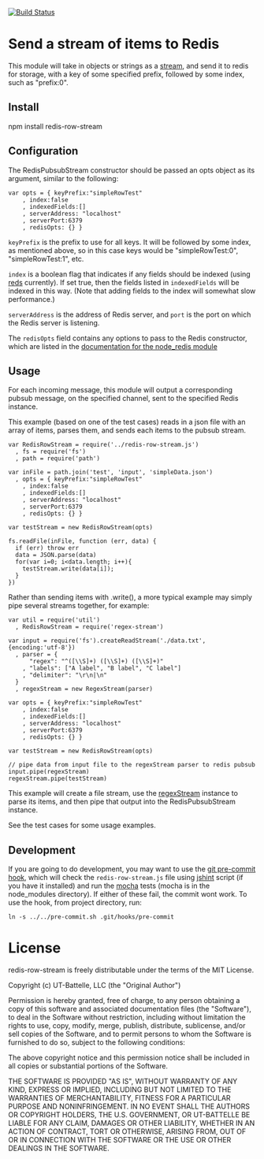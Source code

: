 [![Build Status](https://travis-ci.org/ornl-situ/redis-row-stream.png?branch=master)](https://travis-ci.org/ornl-situ/redis-row-stream)


# Send a stream of items to Redis

This module will take in objects or strings as a [stream](http://nodejs.org/docs/latest/api/stream.html), and send it to redis for storage, with a key of some specified prefix, followed by some index, such as "prefix:0".

## Install

npm install redis-row-stream

## Configuration

The RedisPubsubStream constructor should be passed an opts object as its argument, similar to the following:

    var opts = { keyPrefix:"simpleRowTest"
        , index:false
        , indexedFields:[]
        , serverAddress: "localhost" 
        , serverPort:6379 
        , redisOpts: {} }

`keyPrefix` is the prefix to use for all keys.  It will be followed by some index, as mentioned above, so in this case keys would be "simpleRowTest:0", "simpleRowTest:1", etc.

`index` is a boolean flag that indicates if any fields should be indexed (using [reds](https://github.com/visionmedia/reds) currently).  If set true, then the fields listed in `indexedFields` will be indexed in this way.  (Note that adding fields to the index will somewhat slow performance.)

`serverAddress` is the address of Redis server, and `port` is the port on which the Redis server is listening.

The `redisOpts` field contains any options to pass to the Redis constructor, which are listed in the [documentation for the node_redis module](https://github.com/mranney/node_redis#rediscreateclientport-host-options)

## Usage

For each incoming message, this module will output a corresponding pubsub message, on the specified channel, sent to the specified Redis instance.

This example (based on one of the test cases) reads in a json file with an array of items, parses them, and sends each items to the pubsub stream. 

    var RedisRowStream = require('../redis-row-stream.js')
      , fs = require('fs')
      , path = require('path')

    var inFile = path.join('test', 'input', 'simpleData.json')
      , opts = { keyPrefix:"simpleRowTest"
        , index:false
        , indexedFields:[]
        , serverAddress: "localhost" 
        , serverPort:6379 
        , redisOpts: {} }

    var testStream = new RedisRowStream(opts)

    fs.readFile(inFile, function (err, data) {
      if (err) throw err
      data = JSON.parse(data)
      for(var i=0; i<data.length; i++){
        testStream.write(data[i]);
      }
    })

Rather than sending items with .write(), a more typical example may simply pipe several streams together, for example:

    var util = require('util')
      , RedisRowStream = require('regex-stream')

    var input = require('fs').createReadStream('./data.txt', {encoding:'utf-8'})
      , parser = {
          "regex": "^([\\S]+) ([\\S]+) ([\\S]+)"
        , "labels": ["A label", "B label", "C label"]
        , "delimiter": "\r\n|\n"
      }
      , regexStream = new RegexStream(parser)

    var opts = { keyPrefix:"simpleRowTest"
        , index:false
        , indexedFields:[]
        , serverAddress: "localhost" 
        , serverPort:6379 
        , redisOpts: {} }

    var testStream = new RedisRowStream(opts)

    // pipe data from input file to the regexStream parser to redis pubsub
    input.pipe(regexStream)
    regexStream.pipe(testStream)

This example will create a file stream, use the [regexStream](https://github.com/ornl-situ/regex-stream) instance to parse its items, and then pipe that output into the RedisPubsubStream instance.

See the test cases for some usage examples.

## Development

If you are going to do development, you may want to use the [git pre-commit hook](http://git-scm.com/book/en/Customizing-Git-Git-Hooks), which will check the `redis-row-stream.js` file using [jshint](https://github.com/jshint/jshint) script (if you have it installed) and run the [mocha](visionmedia.github.com/mocha/) tests (mocha is in the node_modules directory). If either of these fail, the commit wont work. To use the hook, from project directory, run:

    ln -s ../../pre-commit.sh .git/hooks/pre-commit

# License

redis-row-stream is freely distributable under the terms of the MIT License.

Copyright (c) UT-Battelle, LLC (the "Original Author")

Permission is hereby granted, free of charge, to any person obtaining a copy of this software and associated documentation files (the "Software"), to deal in the Software without restriction, including without limitation the rights to use, copy, modify, merge, publish, distribute, sublicense, and/or sell copies of the Software, and to permit persons to whom the Software is furnished to do so, subject to the following conditions:
 
The above copyright notice and this permission notice shall be included in all copies or substantial portions of the Software.

THE SOFTWARE IS PROVIDED "AS IS", WITHOUT WARRANTY OF ANY KIND, EXPRESS OR IMPLIED, INCLUDING BUT NOT LIMITED TO THE WARRANTIES OF MERCHANTABILITY, FITNESS FOR A PARTICULAR PURPOSE AND NONINFRINGEMENT. IN NO EVENT SHALL THE AUTHORS OR COPYRIGHT HOLDERS, THE U.S. GOVERNMENT, OR UT-BATTELLE BE LIABLE FOR ANY CLAIM, DAMAGES OR OTHER LIABILITY, WHETHER IN AN ACTION OF CONTRACT, TORT OR OTHERWISE, ARISING FROM, OUT OF OR IN CONNECTION WITH THE SOFTWARE OR THE USE OR OTHER DEALINGS IN THE SOFTWARE.
